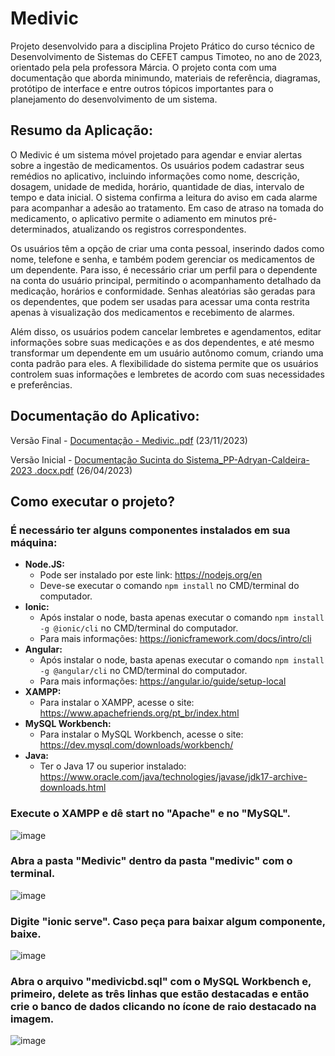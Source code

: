 # Medivic

Projeto desenvolvido para a disciplina Projeto Prático do curso técnico de Desenvolvimento de Sistemas do CEFET campus Timoteo, no ano de 2023, orientado pela pela professora Márcia. O projeto conta com uma documentação que aborda minimundo, materiais de referência, diagramas, protótipo de interface e entre outros tópicos importantes para o planejamento do desenvolvimento de um sistema.

## Resumo da Aplicação:

O Medivic é um sistema móvel projetado para agendar e enviar alertas sobre a ingestão de medicamentos. Os usuários podem cadastrar seus remédios no aplicativo, incluindo informações como nome, descrição, dosagem, unidade de medida, horário, quantidade de dias, intervalo de tempo e data inicial. O sistema confirma a leitura do aviso em cada alarme para acompanhar a adesão ao tratamento. Em caso de atraso na tomada do medicamento, o aplicativo permite o adiamento em minutos pré-determinados, atualizando os registros correspondentes.

Os usuários têm a opção de criar uma conta pessoal, inserindo dados como nome, telefone e senha, e também podem gerenciar os medicamentos de um dependente. Para isso, é necessário criar um perfil para o dependente na conta do usuário principal, permitindo o acompanhamento detalhado da medicação, horários e conformidade. Senhas aleatórias são geradas para os dependentes, que podem ser usadas para acessar uma conta restrita apenas à visualização dos medicamentos e recebimento de alarmes.

Além disso, os usuários podem cancelar lembretes e agendamentos, editar informações sobre suas medicações e as dos dependentes, e até mesmo transformar um dependente em um usuário autônomo comum, criando uma conta padrão para eles. A flexibilidade do sistema permite que os usuários controlem suas informações e lembretes de acordo com suas necessidades e preferências.

## Documentação do Aplicativo:
Versão Final - [Documentação - Medivic..pdf](https://github.com/adryanmbdk/medivic/files/13468682/Documentacao.-.Medivic.pdf) (23/11/2023)

Versão Inicial - [Documentação Sucinta do Sistema_PP-Adryan-Caldeira-2023 .docx.pdf](https://github.com/adryanmbdk/medivic/files/13468683/Documentacao.Sucinta.do.Sistema_PP-Adryan-Caldeira-2023.docx.pdf) (26/04/2023)

## Como executar o projeto?

### É necessário ter alguns componentes instalados em sua máquina:
- **Node.JS:**
  - Pode ser instalado por este link: https://nodejs.org/en
  - Deve-se executar o comando `npm install` no CMD/terminal do computador.
- **Ionic:**
  - Após instalar o node, basta apenas executar o comando `npm install -g @ionic/cli` no CMD/terminal do computador.
  - Para mais informações: https://ionicframework.com/docs/intro/cli
- **Angular:**
  - Após instalar o node, basta apenas executar o comando `npm install -g @angular/cli` no CMD/terminal do computador.
  - Para mais informações: https://angular.io/guide/setup-local
- **XAMPP:**
  - Para instalar o XAMPP, acesse o site: https://www.apachefriends.org/pt_br/index.html
- **MySQL Workbench:**
  - Para instalar o MySQL Workbench, acesse o site: https://dev.mysql.com/downloads/workbench/
- **Java:**
  - Ter o Java 17 ou superior instalado: https://www.oracle.com/java/technologies/javase/jdk17-archive-downloads.html

### Execute o XAMPP e dê start no "Apache" e no "MySQL".
![image](https://github.com/adryanmbdk/medivic/assets/95255315/cb87be83-3671-45a4-8cc2-3900b0b51915)

### Abra a pasta "Medivic" dentro da pasta "medivic" com o terminal. 
![image](https://github.com/adryanmbdk/medivic/assets/95255315/ef0498f8-ac26-4864-8877-6bd654ced615)

### Digite "ionic serve". Caso peça para baixar algum componente, baixe.
![image](https://github.com/adryanmbdk/medivic/assets/95255315/8dcd94ae-4460-48ca-870c-448d378c3337)

### Abra o arquivo "medivicbd.sql" com o MySQL Workbench e, primeiro, delete as três linhas que estão destacadas e então crie o banco de dados clicando no ícone de raio destacado na imagem. 
![image](https://github.com/adryanmbdk/medivic/assets/95255315/6ca31734-959d-43f9-89f4-cddda697f29f)

